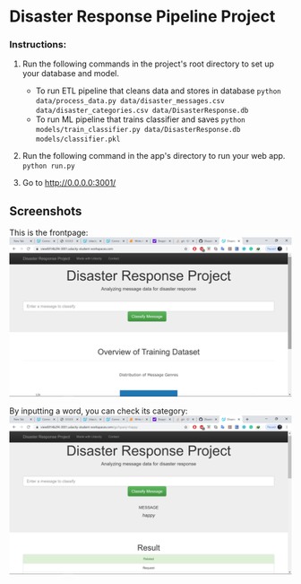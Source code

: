 # Disaster Response Pipeline Project

### Instructions:
1. Run the following commands in the project's root directory to set up your database and model.

    - To run ETL pipeline that cleans data and stores in database
        `python data/process_data.py data/disaster_messages.csv data/disaster_categories.csv data/DisasterResponse.db`
    - To run ML pipeline that trains classifier and saves
        `python models/train_classifier.py data/DisasterResponse.db models/classifier.pkl`

2. Run the following command in the app's directory to run your web app.
    `python run.py`

3. Go to http://0.0.0.0:3001/


## Screenshots
This is the frontpage:
![Alt text](https://github.com/Fahadeidalharbi/Disaster-Response-Pipelines/blob/master/Screenshot-1.png?raw=true "Screenshot-1")

By inputting a word, you can check its category:
![Alt text](https://github.com/Fahadeidalharbi/Disaster-Response-Pipelines/blob/master/Screenshot-2.png?raw=true "Screenshot-2")
